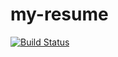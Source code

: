 # my-resume

[![Build Status](https://github.com/JEBishop/my-resume/Build/badge.svg?branch=master)](https://github.com/JEBishop/my-resume/actions?query=branch%3Amaster)

